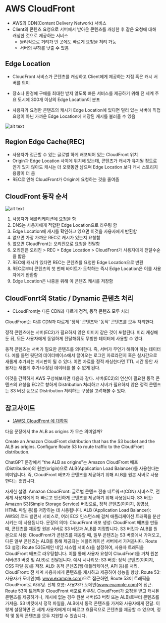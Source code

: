 # AWS CloudFront

- AWS의 CDN(Content Delivery Network) 서비스
- Client의 콘텐츠 요청으로 서버에서 받아온 콘텐츠를 캐싱한 후 같은 요청에 대해 캐싱한 것으로 제공하는 서비스
  - 물리적으로 거리가 먼 곳에도 빠르게 요청을 처리 가능
  - 서버의 부하를 낮출 수 있음

## Edge Location
- CloudFront 서비스가 콘텐츠를 캐싱하고 Client에게 제공하는 지점 혹은 캐시 서버를 의미

- 장소나 환경에 구애를 최대한 받지 않도록 빠른 서비스를 제공하기 위해 전 세계 주요 도시에 300개 이상의 Edge Location이 분포

- 사용자가 요청한 콘텐츠의 캐시가 Edge Location에 있다면 멀리 있는 서버에 직접 요청이 아닌 가까운 Edge Location에 저장된 캐시를 불러올 수 있음

![alt text](../images/cloud/cloudfront_1.png)

## Region Edge Cache(REC)
- 사용자가 접근할 수 있는 글로벌 하게 배포되어 있는 CloudFront 위치
- Origin과 Edge Location 사이에 위치해 있는데, 콘텐츠가 캐시가 유지될 정도로 인기 있지 않아도 캐시는 더 오랫동안 남으며 Edge Location 보다 캐시 스토리지 용량이 더 큼
- REC로 인해 CloudFront가 Origin에 요청하는 것을 줄여줌

## CloudFront 동작 순서
![alt text](../images/cloud/cloudfront_2.png)

1. 사용자가 애플리케이션에 요청을 함
2. DNS는 사용자에게 적합한 Edge Location으로 라우팅 함
3. Edge Location에 캐시를 확인하고 있으면 이것을 사용자에게 반환함
4. 없으면 가장 가까운 REC로 캐시가 있는지 요청함
5. 없으면 CloudFront는 오리진으로 요청을 전달함
6. 오리진은 오리진 > REC > Edge Location > CloudFront가 사용자에게 전달수순을 밟음
7. REC에 캐시가 있다면 REC는 콘텐츠를 요청한 Edge Location으로 반환
8. REC로부터 콘텐츠의 첫 번째 바이트가 도착하는 즉시 Edge Location은 이를 사용자에게 반환함
9. Edge Location은 나중을 위해 이 콘텐츠 캐시를 저장함

## CloudFonrt의 Static / Dynamic 콘텐츠 처리
- CLoudFront는 다른 CDN과 다르게 정적, 동적 콘텐츠 모두 처리

CloudFront는 다른 CDN과 다르게 '정적' 콘텐츠와 '동적' 콘텐츠를 모두 처리한다. 

정적 콘텐츠에는 서버(EC2)가 필요하지 않은 이미지 같은 것이 포함된다. 미리 캐싱해둔 뒤, 모든 사용자에게 동일하게 전달해줘도 무방한 데이터에 사용할 수 있다.

동적 콘텐츠는 서버가 필요한 콘텐츠를 의미한다. 즉, 서버가 무언가 해줘야 하는 데이터다. 예를 들면 뒷단의 데이터베이스에서 끌어오는 로그인 자료라던지 혹은 실시간으로 새롭게 추가되는 게시판이 될 수 있다. 이런 자료를 정적 캐싱한다면 TTL 시간 동안 사용자는 새롭게 추가/수정된 데이터를 볼 수 없게 된다.

이것을 간략하게 AWS 구성해보자면 다음과 같다. 서버(EC2)의 연산이 필요한 동적 콘텐츠의 요청을 EC2로 향하게 Distribution 처리하고 서버가 필요하지 않은 정적 콘텐츠는 S3 버킷 등으로 Distribution 처리하는 구성을 고려해볼 수 있다.


## 참고사이트
- [[AWS] CloudFront 에 대하여](https://bosungtea9416.tistory.com/entry/AWS-CloudFront)




다음 문장에서 the ALB as origins 가 무슨 의미일까?

Create an Amazon CloudFront distribution that has the S3 bucket and the ALB as origins. Configure Route 53 to route traffic to the CloudFront distribution.

ChatGPT
문장에서 "the ALB as origins"는 Amazon CloudFront 배포(Distribution)의 원본(origin)으로 ALB(Application Load Balancer)를 사용한다는 의미입니다. 즉, CloudFront 배포가 콘텐츠를 제공하기 위해 ALB를 원본 서버로 사용한다는 뜻입니다.

자세한 설명:
Amazon CloudFront: 글로벌 콘텐츠 전송 네트워크(CDN) 서비스로, 전 세계 사용자에게 더 빠르고 안전하게 콘텐츠를 제공하기 위해 사용됩니다.
S3 버킷: Amazon S3(Simple Storage Service) 버킷으로, 정적 콘텐츠(이미지, 동영상, HTML 파일 등)를 저장하는 데 사용됩니다.
ALB (Application Load Balancer): AWS의 로드 밸런서 서비스로, 여러 EC2 인스턴스에 걸쳐 애플리케이션 트래픽을 분산시키는 데 사용됩니다.
문장의 의미:
CloudFront 배포 생성: CloudFront 배포를 만들 때, 콘텐츠를 제공할 원본 서버로 S3 버킷과 ALB를 지정합니다.
S3 버킷과 ALB를 원본으로 사용: CloudFront가 콘텐츠를 제공할 때, 일부 콘텐츠는 S3 버킷에서 가져오고, 다른 일부 콘텐츠는 ALB를 통해 제공되는 애플리케이션 서버에서 가져옵니다.
Route 53 설정: Route 53(도메인 네임 시스템 서비스)을 설정하여, 사용자 트래픽을 CloudFront 배포로 라우팅합니다. 이를 통해 사용자 요청이 CloudFront를 거쳐 원본 서버(S3 버킷 및 ALB)로 전달됩니다.
예시 시나리오:
S3 버킷: 정적 콘텐츠(이미지, CSS 파일 등)를 저장.
ALB: 동적 콘텐츠(웹 애플리케이션, API 등)를 처리.
CloudFront: 전 세계 사용자에게 콘텐츠를 캐시하고 제공하여 성능을 향상.
Route 53: 사용자가 도메인(예: www.example.com)으로 접근하면, Route 53이 트래픽을 CloudFront로 라우팅.
전체 흐름:
사용자가 도메인(www.example.com)에 접근.
Route 53이 트래픽을 CloudFront 배포로 라우팅.
CloudFront가 요청을 받고 캐시된 콘텐츠를 제공하거나, 캐시에 없는 경우 원본 서버(S3 버킷 또는 ALB)로부터 콘텐츠를 가져옴.
S3 버킷에서 정적 파일을, ALB에서 동적 콘텐츠를 가져와 사용자에게 전달.
이렇게 설정하면 전 세계 사용자에게 더 빠르고 효율적으로 콘텐츠를 제공할 수 있으며, 정적 및 동적 콘텐츠를 모두 지원할 수 있습니다.